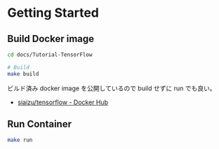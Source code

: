 # Getting Started



## Build Docker image

```sh
cd docs/Tutorial-TensorFlow
```

```sh
# Build
make build
```

ビルド済み docker image を公開しているので build せずに run でも良い。

- [siaizu/tensorflow - Docker Hub](https://hub.docker.com/r/siaizu/tensorflow)



## Run Container

```sh
make run
```
